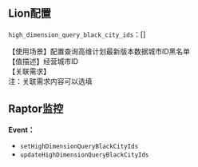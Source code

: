 ## Lion配置

​`high_dimension_query_black_city_ids`​：[]

【使用场景】配置查询高维计划最新版本数据城市ID黑名单  
【值描述】经营城市ID  
【关联需求】  
 注：关联需求内容可以选填

## Raptor监控

**Event：**

* ​​`setHighDimensionQueryBlackCityIds`​
* ​​`updateHighDimensionQueryBlackCityIds`​

‍

‍

‍

‍

‍

‍

‍

‍
